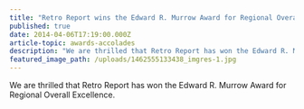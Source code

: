 ```yaml
---
title: "Retro Report wins the Edward R. Murrow Award for Regional Overall Excellence"
published: true
date: 2014-04-06T17:19:00.000Z
article-topic: awards-accolades
description: "We are thrilled that Retro Report has won the Edward R. Murrow Award for Regional Overall Excellence."
featured_image_path: /uploads/1462555133438_imgres-1.jpg
---
```


We are thrilled that Retro Report has won the Edward R. Murrow Award for Regional Overall Excellence.

